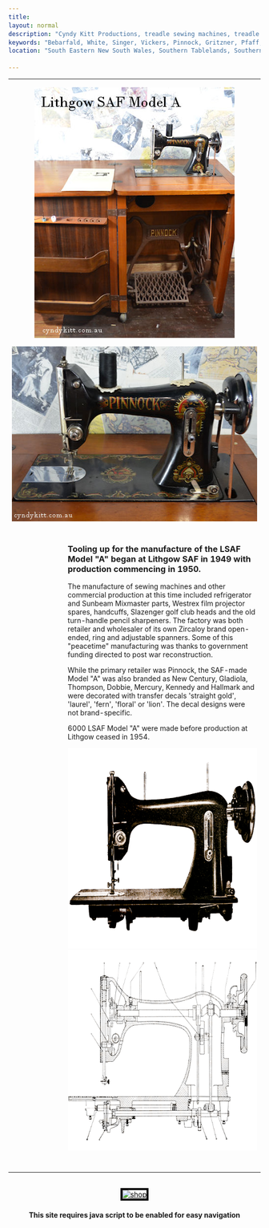 ```yaml
---
title: 
layout: normal
description: "Cyndy Kitt Productions, treadle sewing machines, treadle sewing machine parts, sewing machine parts, vintage treadle sewing machines, reproduction sewing machine manuals, sewing machine manual, eco sewing"
keywords: "Bebarfald, White, Singer, Vickers, Pinnock, Gritzner, Pfaff, treadle sewing machine, vintage sewing machine, sewing machine manual"
location: "South Eastern New South Wales, Southern Tablelands, Southern Highlands, Goulburn, New South Wales, Australia.  Custom clothing and costume.  Craft accesories "

---
```


<!-- #BeginEditable "body2" --> 
<table width="800" border="0" cellspacing="4" cellpadding="3" align="center">
  <tr> 
    <td colspan="2" height="62"> 
      <p align="center"><img src="pic/LSAF-ModA-A19.00.jpg" width="400" height="500"></p>
      <p align="center"><img src="pic/LSAF-ModA-A19.03.jpg" width="500" height="349"></p>
    </td>
  </tr>
  <tr> 
    <td width="174">&nbsp;</td>
    <td width="602"> 
      <h3>Tooling up for the manufacture of the LSAF Model &quot;A&quot; began 
        at Lithgow SAF in 1949 with production commencing in 1950. </h3>
      <p>The manufacture of sewing machines and other commercial production at 
        this time included refrigerator and Sunbeam Mixmaster parts, Westrex film 
        projector spares, handcuffs, Slazenger golf club heads and the old turn-handle 
        pencil sharpeners. The factory was both retailer and wholesaler of its 
        own Zircaloy brand open-ended, ring and adjustable spanners. Some of this 
        &quot;peacetime&quot; manufacturing was thanks to government funding directed 
        to post war reconstruction.</p>
      <p>While the primary retailer was Pinnock, the SAF-made Model &quot;A&quot; 
        was also branded as New Century, Gladiola, Thompson, Dobbie, Mercury, 
        Kennedy and Hallmark and were decorated with transfer decals 'straight 
        gold', 'laurel', 'fern', 'floral' or 'lion'. The decal designs were not 
        brand-specific. </p>
      <p>6000 LSAF Model &quot;A&quot; were made before production at Lithgow 
        ceased in 1954. </p>
      <p><img src="pic/pinnock/LSAF.modelA.01.png" width="500" height="400"><br>
        <img src="pic/pinnock/LSAF.modelA.02.png" width="500" height="400"> </p>
    </td>
  </tr>
  <tr> 
    <td> 
      <div align="center"> </div>
    </td>
    <td>&nbsp;</td>
  </tr>
</table>
<!-- #EndEditable --><br>

<div align="center"><a href="../a.main/shop.htm" target="_blank"><font color="#000000"><img src="../common/buttons/ckpshopani.gif" width="400" height="100" border="4" alt="shop"></font></a></div>
<h4 align="center">This site requires java script to be enabled for easy navigation</h4>
</body>
<!-- #EndTemplate --></html>
